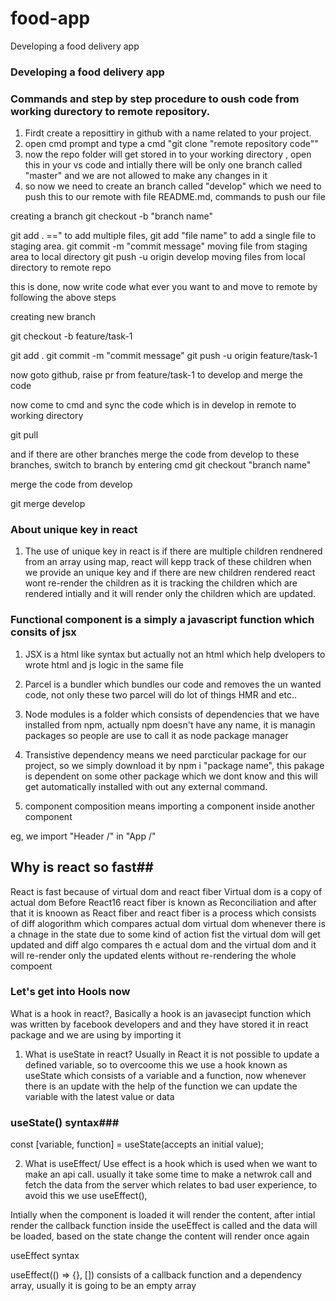 # food-app
Developing a food delivery app

### Developing a food delivery app ##

### Commands and step by step procedure to oush code from working durectory to remote repository.

1. Firdt create a reposittiry in github with a name related to your project.
2. open cmd prompt and type a cmd "git clone "remote repository code""
3. now the repo folder will get stored in to your working directory , open this in your vs code and intially there will be only one branch called "master" and we are not allowed to make any changes in it
4. so now we need to create an branch called "develop" which we need to push this to our remote with file README.md, commands to push our file

creating a branch git checkout -b "branch name"

git add . ==" to add multiple files, git add "file name" to add a single file to staging area.
git  commit -m "commit message" moving file from staging area to local directory
git push -u origin develop moving files from local directory to remote repo

this is done, now write code what ever you want to and move to remote by following the above steps

creating new branch

git checkout -b feature/task-1

git add .
git commit -m "commit message"
git push -u origin feature/task-1

now goto github, raise pr from feature/task-1 to develop and merge the code

now come to cmd and sync the code which is in develop in remote to working directory

git pull

and if there are other branches merge the code from develop to these branches, switch to branch by entering cmd git checkout "branch name"

merge the code from develop

git merge develop


### About unique key in react ###
1. The use of unique key in react is if there are multiple children rendnered from an array using map, react will kepp track of these children when we provide an unique key and if there are new children rendered react wont re-render the children as it is tracking the children which are rendered intially and it will render only the children which are updated.

### Functional component is a simply a javascript function which consits of jsx 

1. JSX is a html like syntax but actually not an html which help dvelopers to wrote html and js logic in the same file

2. Parcel is a bundler which bundles our code and removes the un wanted code, not only these two parcel will do lot of things HMR and etc..

3. Node modules is a folder which consists of dependencies that we have installed from npm, actually npm doesn't have any name, it is managin packages so people are use to call it as node package manager

4. Transistive dependency means we need parcticular package for our project, so we simply download it by npm i "package name", this pakage is dependent on some other package which we dont know and this will get automatically installed with out any external command.

5. component composition means importing a component inside another component

eg, we import "Header /" in "App /"

## Why is react so fast##
React is fast because of virtual dom and react fiber
Virtual dom is a copy of actual dom
Before React16 react fiber is known as Reconciliation and after that it is knoown as React fiber and react fiber is a process which consists of diff alogorithm which compares actual dom virtual dom whenever there is a chnage in the state due to some kind of action fist the virtual dom will get updated and diff algo compares th e actual dom and the virtual dom and it will re-render only the updated elents without re-rendering the whole compoent

### Let's get into Hools now ###

 What is a hook in react?, Basically a hook is an javasecipt function which was written by facebook   developers and and they have stored it in react package and we are using by importing it

1. What is useState in react?
Usually in React it is not possible to update a defined variable, so to overcoome this we use a hook known as useState which consists of a variable and a function, now whenever there is an update with the help of the function we can update the variable with the latest value or data

### useState() syntax###
const [variable, function] = useState(accepts an initial value);

2. What is useEffect/
Use effect is a hook which is used when we want to make an api call. usually it take some time to make a netwrok call and fetch the data from the server which relates to bad user experience, to avoid this we use useEffect(), 

Intially when the component is loaded it will render the content, after intial render the callback function inside the useEffect is called and the data will be loaded, based on the state change the content will render once again

useEffect syntax

useEffect(() => {}, [])
consists of a callback function and a dependency array, usually it is going to be an empty array